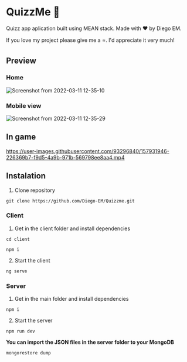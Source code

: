 # QuizzMe 🧠

Quizz app aplication built using MEAN stack.
Made with ❤️ by Diego EM.

If you love my project please give me a ⭐. I'd appreciate it very much! 

## Preview

### Home

![Screenshot from 2022-03-11 12-35-10](https://user-images.githubusercontent.com/93296840/157931714-eead3937-2f53-441b-8624-c983abba25e0.png)

### Mobile view

![Screenshot from 2022-03-11 12-35-29](https://user-images.githubusercontent.com/93296840/157931731-a4d9321a-3c0d-4323-a578-67ea32b92502.png)

## In game


https://user-images.githubusercontent.com/93296840/157931946-226369b7-f9d5-4a9b-971b-569798ee8aa4.mp4


## Instalation

1. Clone repository
```shell
git clone https://github.com/Diego-EM/Quizzme.git
```

### Client

1. Get in the client folder and install dependencies
```shell
cd client
```

```shell
npm i
```

2. Start the client
```shell
ng serve
```

### Server

1. Get in the main folder and install dependencies
```shell
npm i
```

2. Start the server
```shell
npm run dev
```

**You can import the JSON files in the server folder to your MongoDB**
```shell
mongorestore dump
```
